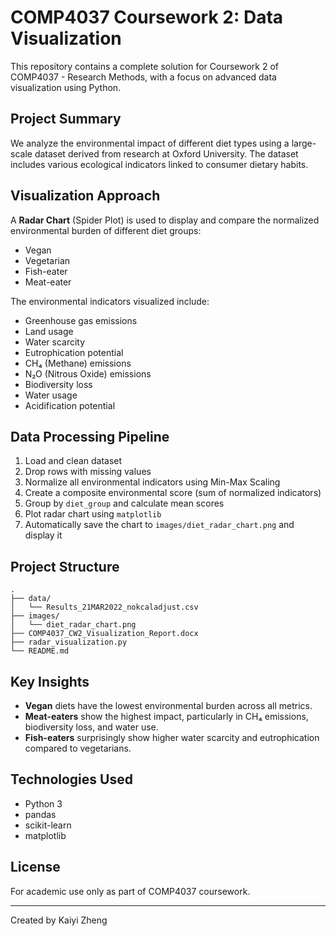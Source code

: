 # COMP4037 Coursework 2: Data Visualization

This repository contains a complete solution for Coursework 2 of COMP4037 - Research Methods, with a focus on advanced data visualization using Python.

##  Project Summary

We analyze the environmental impact of different diet types using a large-scale dataset derived from research at Oxford University. The dataset includes various ecological indicators linked to consumer dietary habits.

##  Visualization Approach

A **Radar Chart** (Spider Plot) is used to display and compare the normalized environmental burden of different diet groups:

- Vegan
- Vegetarian
- Fish-eater
- Meat-eater

The environmental indicators visualized include:

- Greenhouse gas emissions
- Land usage
- Water scarcity
- Eutrophication potential
- CH₄ (Methane) emissions
- N₂O (Nitrous Oxide) emissions
- Biodiversity loss
- Water usage
- Acidification potential

##  Data Processing Pipeline

1. Load and clean dataset
2. Drop rows with missing values
3. Normalize all environmental indicators using Min-Max Scaling
4. Create a composite environmental score (sum of normalized indicators)
5. Group by `diet_group` and calculate mean scores
6. Plot radar chart using `matplotlib`
7. Automatically save the chart to `images/diet_radar_chart.png` and display it

##  Project Structure

```
.
├── data/
│   └── Results_21MAR2022_nokcaladjust.csv
├── images/
│   └── diet_radar_chart.png
├── COMP4037_CW2_Visualization_Report.docx
├── radar_visualization.py
└── README.md
```

##  Key Insights

- **Vegan** diets have the lowest environmental burden across all metrics.
- **Meat-eaters** show the highest impact, particularly in CH₄ emissions, biodiversity loss, and water use.
- **Fish-eaters** surprisingly show higher water scarcity and eutrophication compared to vegetarians.

##  Technologies Used

- Python 3
- pandas
- scikit-learn
- matplotlib

##  License

For academic use only as part of COMP4037 coursework.

---

Created by Kaiyi Zheng
